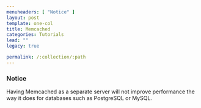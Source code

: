 ```yaml
---
menuheaders: [ "Notice" ]
layout: post
template: one-col
title: Memcached
categories: Tutorials
lead: ""
legacy: true

permalink: /:collection/:path
---
```



### Notice

Having Memcached as a separate server will not improve performance the way it does for databases such as PostgreSQL or MySQL.


